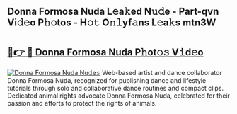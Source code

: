 ## Donna Formosa Nuda L𝚎a𝚔ed N𝚞𝚍e - Part-qvn Vi𝚍𝚎o P𝚑𝚘tos - H𝚘𝚝 O𝚗𝚕yf𝚊ns L𝚎a𝚔s mtn3W

# <h2><a href="http://kfdq27.oniu.top/?m=Donna+Formosa+Nuda">🔗👉 🔴 Donna Formosa Nuda P𝚑ot𝚘𝚜 V𝚒d𝚎o</a></h2>

[![Donna Formosa Nuda Nu𝚍e𝚜](https://i.imgur.com/0qMVB7G.gif)](http://kfdq27.oniu.top/?m=Donna+Formosa+Nuda)
Web-based artist and dance collaborator Donna Formosa Nuda, recognized for publishing dance and lifestyle tutorials through solo and collaborative dance routines and compact clips. Dedicated animal rights advocate Donna Formosa Nuda, celebrated for their passion and efforts to protect the rights of animals.  
